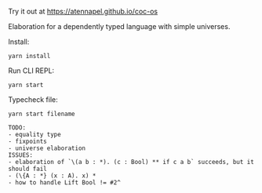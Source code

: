 Try it out at https://atennapel.github.io/coc-os

Elaboration for a dependently typed language with simple universes.

Install:
```
yarn install
```

Run CLI REPL:
```
yarn start
```

Typecheck file:
```
yarn start filename
```

```
TODO:
- equality type
- fixpoints
- universe elaboration
ISSUES:
- elaboration of `\(a b : *). (c : Bool) ** if c a b` succeeds, but it should fail
- (\{A : *} (x : A). x) *
- how to handle Lift Bool != #2^
```
